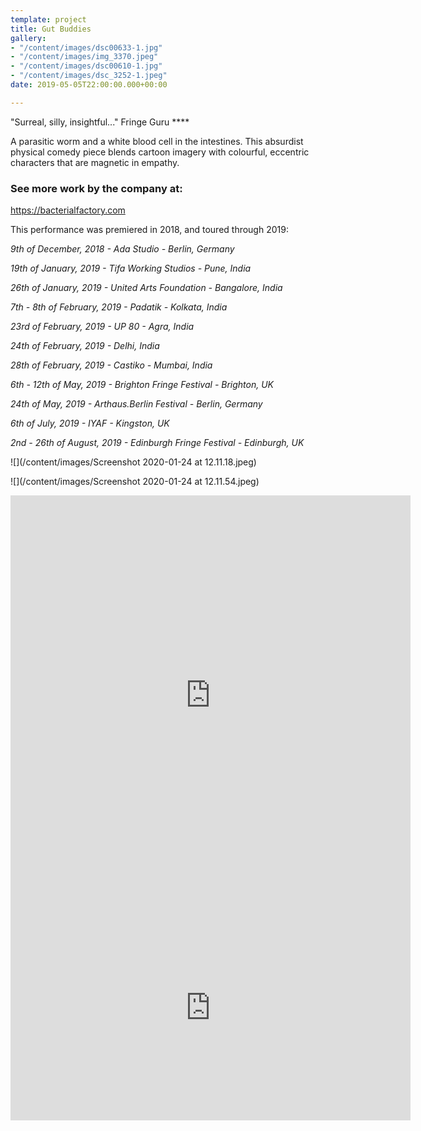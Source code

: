 ```yaml
---
template: project
title: Gut Buddies
gallery:
- "/content/images/dsc00633-1.jpg"
- "/content/images/img_3370.jpeg"
- "/content/images/dsc00610-1.jpg"
- "/content/images/dsc_3252-1.jpeg"
date: 2019-05-05T22:00:00.000+00:00

---
```

"Surreal, silly, insightful..." Fringe Guru ****

A parasitic worm and a white blood cell in the intestines. This absurdist physical comedy piece blends cartoon imagery with colourful, eccentric characters that are magnetic in empathy.

### See more work by the company at:

https://bacterialfactory.com

This performance was premiered in 2018, and toured through 2019:

_9th of December, 2018 - Ada Studio - Berlin, Germany_

_19th of January, 2019 - Tifa Working Studios - Pune, India_

_26th of January, 2019 - United Arts Foundation - Bangalore, India_

_7th - 8th of February, 2019 - Padatik - Kolkata, India_

_23rd of February, 2019 - UP 80 - Agra, India_

_24th of February, 2019 - Delhi, India_

_28th of February, 2019 - Castiko - Mumbai, India_

_6th - 12th of May, 2019 - Brighton Fringe Festival - Brighton, UK_

_24th of May, 2019 - Arthaus.Berlin Festival - Berlin, Germany_

_6th of July, 2019 - IYAF - Kingston, UK_

_2nd - 26th of August, 2019 - Edinburgh Fringe Festival - Edinburgh, UK_

![](/content/images/Screenshot 2020-01-24 at 12.11.18.jpeg)

![](/content/images/Screenshot 2020-01-24 at 12.11.54.jpeg)

<iframe src="https://player.vimeo.com/video/349909318" width="640" height="640" frameborder="0" allow="autoplay; fullscreen" allowfullscreen></iframe>

<iframe src="https://player.vimeo.com/video/293715464" width="640" height="360" frameborder="0" allow="autoplay; fullscreen" allowfullscreen></iframe>